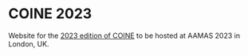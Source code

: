 # COINE 2023 <!-- [![DOI](https://zenodo.org/badge/70092435.svg)](https://zenodo.org/badge/latestdoi/70092435)-->

Website for the [2023 edition of COINE](http://coin-workshop.github.io) to be hosted at AAMAS 2023 in London, UK. 
